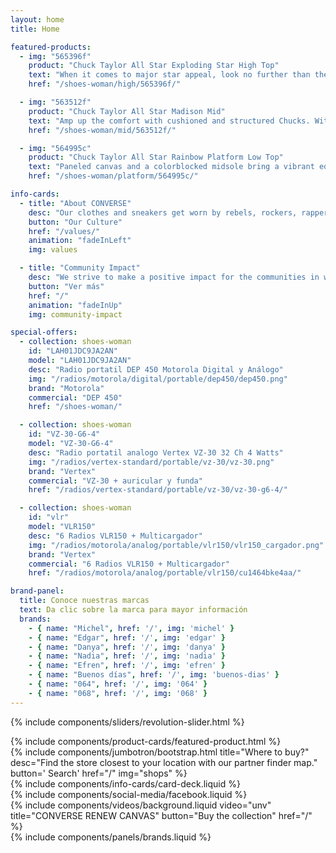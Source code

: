 ```yaml
---
layout: home
title: Home

featured-products:
  - img: "565396f"
    product: "Chuck Taylor All Star Exploding Star High Top"
    text: "When it comes to major star appeal, look no further than these vibrantly colored Chucks. An exploding star graphic brings standout style to classic and comfortable canvas."
    href: "/shoes-woman/high/565396f/"

  - img: "563512f"
    product: "Chuck Taylor All Star Madison Mid"
    text: "Amp up the comfort with cushioned and structured Chucks. With padding on the collar, heel and tongue, they've got everything you need to keep going."
    href: "/shoes-woman/mid/563512f/"

  - img: "564995c"
    product: "Chuck Taylor All Star Rainbow Platform Low Top"
    text: "Paneled canvas and a colorblocked midsole bring a vibrant edge to your everyday Chucks, while a platform sole gives you a boost. Stand tall."
    href: "/shoes-woman/platform/564995c/"

info-cards:
  - title: "About CONVERSE"
    desc: "Our clothes and sneakers get worn by rebels, rockers, rappers, artists, dreamers, thinkers and originals. We celebrate individuality. If you’re one-of-a-kind, you should try us on."
    button: "Our Culture"
    href: "/values/"
    animation: "fadeInLeft"
    img: values

  - title: "Community Impact"
    desc: "We strive to make a positive impact for the communities in which we live and work."
    button: "Ver más"
    href: "/"
    animation: "fadeInUp"
    img: community-impact

special-offers:
  - collection: shoes-woman
    id: "LAH01JDC9JA2AN"
    model: "LAH01JDC9JA2AN"
    desc: "Radio portatil DEP 450 Motorola Digital y Análogo"
    img: "/radios/motorola/digital/portable/dep450/dep450.png"
    brand: "Motorola"
    commercial: "DEP 450"
    href: "/shoes-woman/"

  - collection: shoes-woman
    id: "VZ-30-G6-4"
    model: "VZ-30-G6-4"
    desc: "Radio portatil analogo Vertex VZ-30 32 Ch 4 Watts"
    img: "/radios/vertex-standard/portable/vz-30/vz-30.png"
    brand: "Vertex"
    commercial: "VZ-30 + auricular y funda"
    href: "/radios/vertex-standard/portable/vz-30/vz-30-g6-4/"

  - collection: shoes-woman
    id: "vlr"
    model: "VLR150"
    desc: "6 Radios VLR150 + Multicargador"
    img: "/radios/motorola/analog/portable/vlr150/vlr150_cargador.png"
    brand: "Vertex"
    commercial: "6 Radios VLR150 + Multicargador"
    href: "/radios/motorola/analog/portable/vlr150/cu1464bke4aa/"

brand-panel:
  title: Conoce nuestras marcas
  text: Da clic sobre la marca para mayor información
  brands:
    - { name: "Michel", href: '/', img: 'michel' }
    - { name: "Edgar", href: '/', img: 'edgar' }
    - { name: "Danya", href: '/', img: 'danya' }
    - { name: "Nadia", href: '/', img: 'nadia' }
    - { name: "Efren", href: '/', img: 'efren' }
    - { name: "Buenos días", href: '/', img: 'buenos-dias' }
    - { name: "064", href: '/', img: '064' }
    - { name: "068", href: '/', img: '068' }
---
```

{% include components/sliders/revolution-slider.html %}

<section class="pt-3">
  {% include components/product-cards/featured-product.html %}
</section>

<section class="pt-5">
  {%  include components/jumbotron/bootstrap.html
      title="Where to buy?"
      desc="Find the store closest to your location with our partner finder map."
      button='<i class="fas fa-search"></i> Search'
      href="/"
      img="shops"
  %}
</section>

<section class="container-fluid pt-4">
  {% include components/info-cards/card-deck.liquid %}
</section>

<section class="container-fluid pt-5">
  <div class="row">
    <article class="col-12 col-md-auto">
      {% include components/social-media/facebook.liquid %}
    </article>
    <article class="col-12 col-md pt-5 pt-md-0">
      {%  include components/videos/background.liquid
          video="unv"
          title="CONVERSE RENEW CANVAS"
          button="Buy the collection"
          href="/"
      %}
    </article>
  </div>
</section>

<section class="container pt-3 pb-5">
  {% include components/panels/brands.liquid %}
</section>
